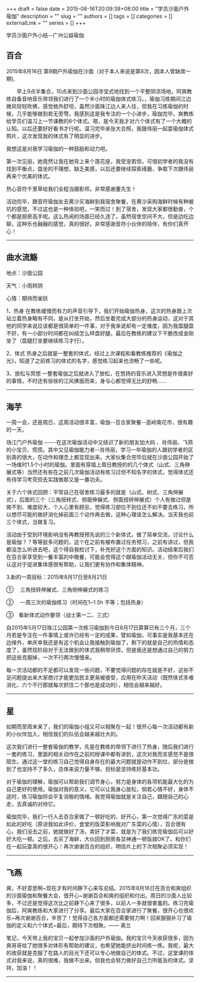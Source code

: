 +++
draft = false
date = 2015-08-16T20:09:38+08:00
title = "学员沙面户外瑜伽"
description = ""
slug = ""
authors = []
tags = []
categories = []
externalLink = ""
series = []
+++


学员沙面户外小结--广州公益瑜伽

## 百合

2015年8月16日 第9期户外瑜伽在沙面（对于本人来说是第8次，因本人曾缺席一期),

　　早上9点半集合，10点来到沙面公园寻宝式地找到一个平整阴凉场地，阿爽教练自备音响音乐带领我们进行了一个半小时的瑜伽体式练习。，瑜伽习练期间江边微风轻轻吹佛，感觉格外舒坦，虽然沙面珠江边人来人往，但我在习练瑜伽的时候，几乎能够做到若无旁骛，我感到这是我专注的一个小进步，瑜伽完毕，爽教练给学员们温习上一节课教的6个体式。嗯，是今天我才对六个体式有了一个大概的认知。以后还要好好看书才行呢。温习完毕来张大合照，我跟伟丽一起耍瑜伽体式照片，这次发现我的体式有了明显的进步。

我想这是对我学习瑜伽的一种鼓励和动力吧。

第一次见丽，她竟然让我在她背上来个莲花座，我受宠若惊，可惜初学者的我没有找到平衡点，盘坐的不理想，缺乏美感，以后还要继续探索琢磨，争取下次跟伟丽再来个优美的体式。

热心音符千里草给我们全程当摄影师。非常感谢董先生！

活动完毕，跟音符瑜伽友去黄沙买海鲜到我宿舍聚餐，在黄沙采购海鲜时候有种被坑的感觉，不过这也是一种体验吧，一笑而过！到了宿舍，发现大家都很勤奋，个个都是厨房高手呢。这么热闹的场面已经久违了。虽然宿舍空间不大，但是边吃边聊，这种乐也融融的感觉，真的很好。非常感谢音符小伙伴的陪伴，有你们真开心！

---

## 曲水流觞

地点：沙面公园

天气：小雨转阴

心情：期待而雀跃

1、热身 在教练缓慢而有力的声音引导下，我们开始瑜伽热身，这次的热身跟上次站立着热身略有不同，是从打坐开始，然后坐着完成大部分的热身运动，这对于其他的同学来说应该都是很简单的一件事，对于我来说却有一定难度，因为我盘腿盘不好，有一小部分时间都在纠结怎么样盘好腿，最后在教练的建议下干脆改成金刚坐了（盘腿打坐要继续练习才行）。

2、体式 热身之后就是一整套的体式，经过上次课程和看教练推荐的《瑜伽之光》，知道了之前练习的体式的名字，感觉练习起来也流畅了一些呢。

3、放松与冥想 一整套瑜伽之后就进入了放松，在悠扬的音乐进入冥想是件很美好的事情，不时还有徐徐的江风拂面而来，身与心都觉得无比的舒畅......

---

## 海芋

一周一会，还是周日，这周活动很丰富，瑜伽--百合家聚餐--逛岭南花市，很有趣的一天。

场江门户外瑜伽 -----在这次瑜伽活动中又结识了新的朋友加大码 、肖伟丽、飞燕的小宝贝、慌慌。其中又见瑜伽能力者--肖伟丽，学习一年瑜伽的人跟初学者的区别真的很大，在动作和理念上都显现出来。大家伙集合完毕后就在沙面公园开始了一场维时1.5个小时的瑜伽。里面有穿插上周日教授的的几个体式（山式、三角伸展式等）当然还有些在之前几次瑜伽活动有练习过但不知名字的体式，觉得体式还有待学习考究但去实践做那又是一番功夫。

关于六个体式回顾：平常自己在宿舍练习最多的就是（山式、树式、三角伸展式），后面的三个（三角扭转式、侧面伸展式、侧面扭转伸展式）个人有做过但是做不到、难度较大，个人心里有顾忌，觉得练习部位不到位还不如不要去练习，所以想尽可能的做好消化掉前面三个动作再去做，这种心理该怎么解决。当天我也前三个体式，当做复习。

活动由于受到环境影响没有再教授预先说的三个新体式，做了简单交流，讨论什么是瑜伽？？等等挺多问题的，这个在之前有被布置过任务预习，之前有讲过，但我都没怎么听进去吧，这个得自我检讨下，补充好这个方面的知识。活动结束后我们在百合家享受到一餐丰富的中晚餐，可能会觉得这个跟瑜伽活动无关，但你不可否认这对于促进集体感很有帮助，让我们更有协作和集体精神。

3.新的一周目标：2015年8月17日至8月21日

① 　三角扭转伸展式、三角侧伸展式的练习

② 　一周三次的瑜伽练习（时间在1~1.5h 不等；包括热身）

③　看新体式动作要领（战士第一二、三式）

自2015年5月17日珠江公园第一次练习瑜伽到今日8月17日算算已有三个月，三个月若是专注在一件事情上或许已经有一定的成果，譬如瑜伽，可事实是我基本还在边缘外，单庆幸我还是有这个机会让我接触到瑜伽了，剩下的就是自己的热情和态度了，虽然现阶段对于无法做到的体式我稍带厌烦，但是我还是想通过自己的努力把这些克服掉，一次不行两次慢慢来。

每一次活动都的不足都可以发现一些问题，不要觉得问题的存在就是不好，这些不足问题提出来大家商讨才能更加民主更易被接受，应用在昨天活动（既然体式多难消化、六个不行那就每次抓住二个那也是成功的），相信会越来越好。

---

## 星

如期而至周末来了，我们的瑜伽小组又可以相聚在一起！很开心每一次活动都有新的小伙伴加入，相信我们的队伍会越来越壮大的。

这次我们进行一整套瑜伽的教学，先是在教练的带领下进行了热身，随后我们进行一套的练习，里面的相关动作在之前的授课中都有讲到，这次对我而言感觉不是很陌生。通过这一堂的练习自己觉得自身存在的最大问题就是动作不到位，部分是做到了也坚持不了多久，总体来说力量不够。目标是坚持练好基本功。

对于瑜伽的理解，瑜伽可以帮助我们调节身心，努力是身体的各项机能最大化的为自己更好的使用。瑜伽对我的意义，它可以让我身心放松，倘若心情不好，身体不适时，练习瑜伽将会平复消极的情绪。我觉得瑜伽就是关注自己，跟随自己的心走，去真诚的对待它。

瑜伽完毕，我们一行人去百合家做了一顿好吃的，好开心，第一次觉得广东的菜是如此的好吃（原谅我如此评价，食堂的饭菜影响我对广东菜的心情），百合很有心，我们没去之前，她就做好了汤，卖好了才菜，就是为了我们练完瑜伽后可以好好大吃一顿。之后，去买了海鲜，大伙回到厨房各显神通一顿饭就OK了。和你们在一起玩耍真的很开心！再次谢谢百合的组织，明信片上的下次相聚必须实现！

---

## 飞燕

爽，不好意思啊~现在才有时间静下心来写总结。2015年8月16日在百合和爽组织的沙面瑜伽和聚餐大会，很开心~谢谢百合和爽的组织和付出。周日的沙面人比较多，不过还是觉得这次比之前静下心来了很多，以前人一多就很害羞的。练习完瑜伽后，阿爽教练和大家进行了分享。最后大家在百合家进行了聚餐，很开心也很欢乐~再次谢谢百合，辛苦了！觉得自己各方面都还需要努力啊！回来狠狠补习了瑜伽的定义和六个体式~最后，期待下次相聚。—— 美兰

笔记，今天带上我的宝贝一起参加沙面的户外瑜伽。我的宝贝今天收获很多，因为爽哥哥给了她很多对体形有帮助的建议，也希望她能挤出时间练一练。我呢，最大的收获就是克服了在路人的目光下还可以专心地做自己的体式。不过，这堂课的体式对我来说，真的很难，我做不出来。但我也会努力做好自己力所能及的体式。坚持，加油！！

---